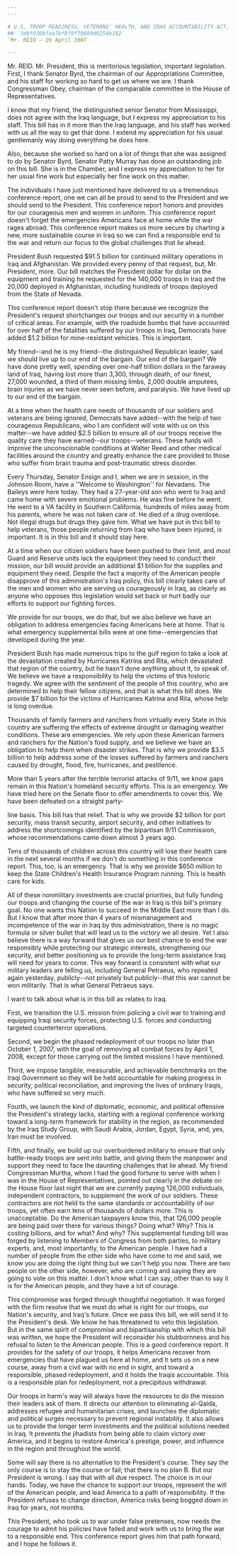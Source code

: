 ```yaml
---
---

# U.S. TROOP READINESS, VETERANS' HEALTH, AND IRAQ ACCOUNTABILITY ACT,
## `3d6f036bfaa7bf8f9f70680d0254b182`
`Mr. REID — 26 April 2007`

---
```



Mr. REID. Mr. President, this is meritorious legislation, important 
legislation. First, I thank Senator Byrd, the chairman of our 
Appropriations Committee, and his staff for working so hard to get us 
where we are. I thank Congressman Obey, chairman of the comparable 
committee in the House of Representatives.

I know that my friend, the distinguished senior Senator from 
Mississippi, does not agree with the Iraq language, but I express my 
appreciation to his staff. This bill has in it more than the Iraq 
language, and his staff has worked with us all the way to get that 
done. I extend my appreciation for his usual gentlemanly way doing 
everything he does here.

Also, because she worked so hard on a lot of things that she was 
assigned to do by Senator Byrd, Senator Patty Murray has done an 
outstanding job on this bill. She is in the Chamber, and I express my 
appreciation to her for her usual fine work but especially her fine 
work on this matter.

The individuals I have just mentioned have delivered to us a 
tremendous conference report, one we can all be proud to send to the 
President and we should send to the President. This conference report 
honors and provides for our courageous men and women in uniform. This 
conference report doesn't forget the emergencies Americans face at home 
while the war rages abroad. This conference report makes us more secure 
by charting a new, more sustainable course in Iraq so we can find a 
responsible end to the war and return our focus to the global 
challenges that lie ahead.

President Bush requested $91.5 billion for continued military 
operations in Iraq and Afghanistan. We provided every penny of that 
request, but, Mr. President, more. Our bill matches the President 
dollar for dollar on the equipment and training he requested for the 
140,000 troops in Iraq and the 20,000 deployed in Afghanistan, 
including hundreds of troops deployed from the State of Nevada.

This conference report doesn't stop there because we recognize the 
President's request shortchanges our troops and our security in a 
number of critical areas. For example, with the roadside bombs that 
have accounted for over half of the fatalities suffered by our troops 
in Iraq, Democrats have added $1.2 billion for mine-resistant vehicles. 
This is important.

My friend--and he is my friend--the distinguished Republican leader, 
said we should live up to our end of the bargain. Our end of the 
bargain? We have done pretty well, spending over one-half trillion 
dollars in the faraway land of Iraq, having lost more than 3,300, 
through death, of our finest, 27,000 wounded, a third of them missing 
limbs, 2,000 double amputees, brain injuries as we have never seen 
before, and paralysis. We have lived up to our end of the bargain.

At a time when the health care needs of thousands of our soldiers and 
veterans are being ignored, Democrats have added--with the help of two 
courageous Republicans, who I am confident will vote with us on this 
matter--we have added $2.5 billion to ensure all of our troops receive 
the quality care they have earned--our troops--veterans. These funds 
will improve the unconscionable conditions at Walter Reed and other 
medical facilities around the country and greatly enhance the care 
provided to those who suffer from brain trauma and post-traumatic 
stress disorder.

Every Thursday, Senator Ensign and I, when we are in session, in the 
Johnson Room, have a ''Welcome to Washington'' for Nevadans. The 
Baileys were here today. They had a 27-year-old son who went to Iraq 
and came home with severe emotional problems. He was fine before he 
went. He went to a VA facility in Southern California, hundreds of 
miles away from his parents, where he was not taken care of. He died of 
a drug overdose. Not illegal drugs but drugs they gave him. What we 
have put in this bill to help veterans, those people returning from 
Iraq who have been injured, is important. It is in this bill and it 
should stay here.

At a time when our citizen soldiers have been pushed to their limit, 
and most Guard and Reserve units lack the equipment they need to 
conduct their mission, our bill would provide an additional $1 billion 
for the supplies and equipment they need. Despite the fact a majority 
of the American people disapprove of this administration's Iraq policy, 
this bill clearly takes care of the men and women who are serving us 
courageously in Iraq, as clearly as anyone who opposes this legislation 
would set back or hurt badly our efforts to support our fighting 
forces.

We provide for our troops, we do that, but we also believe we have an 
obligation to address emergencies facing Americans here at home. That 
is what emergency supplemental bills were at one time--emergencies that 
developed during the year.

President Bush has made numerous trips to the gulf region to take a 
look at the devastation created by Hurricanes Katrina and Rita, which 
devastated that region of the country, but he hasn't done anything 
about it, to speak of. We believe we have a responsibility to help the 
victims of this historic tragedy. We agree with the sentiment of the 
people of this country, who are determined to help their fellow 
citizens, and that is what this bill does. We provide $7 billion for 
the victims of Hurricanes Katrina and Rita, whose help is long overdue.

Thousands of family farmers and ranchers from virtually every State 
in this country are suffering the effects of extreme drought or 
damaging weather conditions. These are emergencies. We rely upon these 
American farmers and ranchers for the Nation's food supply, and we 
believe we have an obligation to help them when disaster strikes. That 
is why we provide $3.5 billion to help address some of the losses 
suffered by farmers and ranchers caused by drought, flood, fire, 
hurricanes, and pestilence.

More than 5 years after the terrible terrorist attacks of 9/11, we 
know gaps remain in this Nation's homeland security efforts. This is an 
emergency. We have tried here on the Senate floor to offer amendments 
to cover this. We have been defeated on a straight party-


line basis. This bill has that relief. That is why we provide $2 
billion for port security, mass transit security, airport security, and 
other initiatives to address the shortcomings identified by the 
bipartisan 9/11 Commission, whose recommendations came down almost 3 
years ago.

Tens of thousands of children across this country will lose their 
health care in the next several months if we don't do something in this 
conference report. This, too, is an emergency. That is why we provide 
$650 million to keep the State Children's Health Insurance Program 
running. This is health care for kids.

All of these nonmilitary investments are crucial priorities, but 
fully funding our troops and changing the course of the war in Iraq is 
this bill's primary goal. No one wants this Nation to succeed in the 
Middle East more than I do. But I know that after more than 4 years of 
mismanagement and incompetence of the war in Iraq by this 
administration, there is no magic formula or silver bullet that will 
lead us to the victory we all desire. Yet I also believe there is a way 
forward that gives us our best chance to end the war responsibly while 
protecting our strategic interests, strengthening our security, and 
better positioning us to provide the long-term assistance Iraq will 
need for years to come. This way forward is consistent with what our 
military leaders are telling us, including General Petraeus, who 
repeated again yesterday, publicly--not privately but publicly--that 
this war cannot be won militarily. That is what General Petraeus says.

I want to talk about what is in this bill as relates to Iraq.

First, we transition the U.S. mission from policing a civil war to 
training and equipping Iraqi security forces, protecting U.S. forces 
and conducting targeted counterterror operations.

Second, we begin the phased redeployment of our troops no later than 
October 1, 2007, with the goal of removing all combat forces by April 
1, 2008, except for those carrying out the limited missions I have 
mentioned.

Third, we impose tangible, measurable, and achievable benchmarks on 
the Iraqi Government so they will be held accountable for making 
progress in security, political reconciliation, and improving the lives 
of ordinary Iraqis, who have suffered so very much.

Fourth, we launch the kind of diplomatic, economic, and political 
offensive the President's strategy lacks, starting with a regional 
conference working toward a long-term framework for stability in the 
region, as recommended by the Iraq Study Group, with Saudi Arabia, 
Jordan, Egypt, Syria, and, yes, Iran must be involved.

Fifth, and finally, we build up our overburdened military to ensure 
that only battle-ready troops are sent into battle, and giving them the 
manpower and support they need to face the daunting challenges that lie 
ahead. My friend Congressman Murtha, whom I had the good fortune to 
serve with when I was in the House of Representatives, pointed out 
clearly in the debate on the House floor last night that we are 
currently paying 126,000 individuals, independent contractors, to 
supplement the work of our soldiers. These contractors are not held to 
the same standards or accountability of our troops, yet often earn tens 
of thousands of dollars more. This is unacceptable. Do the American 
taxpayers know this, that 126,000 people are being paid over there for 
various things? Doing what? Why? This is costing billions, and for 
what? And why? This supplemental funding bill was forged by listening 
to Members of Congress from both parties, to military experts, and, 
most importantly, to the American people. I have had a number of people 
from the other side who have come to me and said, we know you are doing 
the right thing but we can't help you now. There are two people on the 
other side, however, who are coming and saying they are going to vote 
on this matter. I don't know what I can say, other than to say it is 
for the American people, and they have a lot of courage.


This compromise was forged through thoughtful negotiation. It was 
forged with the firm resolve that we must do what is right for our 
troops, our Nation's security, and Iraq's future. Once we pass this 
bill, we will send it to the President's desk. We know he has 
threatened to veto this legislation. But in the same spirit of 
compromise and bipartisanship with which this bill was written, we hope 
the President will reconsider his stubbornness and his refusal to 
listen to the American people. This is a good conference report. It 
provides for the safety of our troops, it helps Americans recover from 
emergencies that have plagued us here at home, and it sets us on a new 
course, away from a civil war with no end in sight, and toward a 
responsible, phased redeployment, and it holds the Iraqis accountable. 
This is a responsible plan for redeployment, not a precipitous 
withdrawal.

Our troops in harm's way will always have the resources to do the 
mission their leaders ask of them. It directs our attention to 
eliminating al-Qaida, addresses refugee and humanitarian crises, and 
launches the diplomatic and political surges necessary to prevent 
regional instability. It also allows us to provide the longer term 
investments and the political solutions needed in Iraq. It prevents the 
jihadists from being able to claim victory over America, and it begins 
to restore America's prestige, power, and influence in the region and 
throughout the world.

Some will say there is no alternative to the President's course. They 
say the only course is to stay the course or fail; that there is no 
plan B. But our President is wrong. I say that with all due respect. 
The choice is in our hands. Today, we have the chance to support our 
troops, represent the will of the American people, and lead America to 
a path of responsibility. If the President refuses to change direction, 
America risks being bogged down in Iraq for years, not months.

This President, who took us to war under false pretenses, now needs 
the courage to admit his policies have failed and work with us to bring 
the war to a responsible end. This conference report gives him that 
path forward, and I hope he follows it.